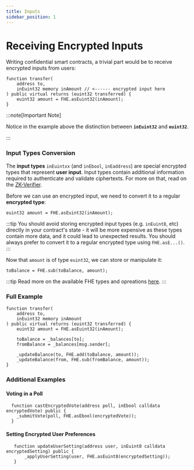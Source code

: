 ```yaml
---
title: Inputs
sidebar_position: 1
---
```


# Receiving Encrypted Inputs

Writing confidential smart contracts, a trivial part would be to receive encrypted inputs from users:

```sol
function transfer(
    address to,
    inEuint32 memory inAmount // <------ encrypted input here
) public virtual returns (euint32 transferred) {
    euint32 amount = FHE.asEuint32(inAmount);
}
```

:::note[Important Note]

Notice in the example above the distinction between **`inEuint32`** and **`euint32`**.

:::

### Input Types Conversion

The **input types** `inEuintxx` (and `inEbool`, `inEaddress`) are special encrypted types that represent **user input**. Input types contain additional information required to authenticate and validate ciphertexts. For more on that, read on the [ZK-Verifier](../architecture/internal-utilities/verifier.md).

Before we can use an encrypted input, we need to convert it to a regular **encrypted type**:

```sol
euint32 amount = FHE.asEuint32(inAmount);
```

:::tip
You should avoid storing encrypted input types (e.g. `inEuint8`, etc) directly in your contract's state - it will be more expensive as these types contain more data, and it could lead to unexpected results. You should always prefer to convert it to a regular encrypted type using `FHE.asE...()`.
:::

Now that `amount` is of type `euint32`, we can store or manipulate it:

```sol
toBalance = FHE.sub(toBalance, amount);
```

:::tip
Read more on the available FHE types and opreations [here](./fhe-encrypted-operations.md).
:::

### Full Example

```sol
function transfer(
    address to,
    inEuint32 memory inAmount
) public virtual returns (euint32 transferred) {
    euint32 amount = FHE.asEuint32(inAmount);

    toBalance = _balances[to];
    fromBalance = _balances[msg.sender];

    _updateBalance(to, FHE.add(toBalance, amount));
    _updateBalance(from, FHE.sub(fromBalance, amount));
}
```

### Additional Examples

#### Voting in a Poll

```solidity
  function castEncryptedVote(address poll, inEbool calldata encryptedVote) public {
    _submitVote(poll, FHE.asEbool(encryptedVote));
  }
```

#### Setting Encrypted User Preferences

```solidity
   function updateUserSetting(address user, inEuint8 calldata encryptedSetting) public {
       _applyUserSetting(user, FHE.asEuint8(encryptedSetting));
   }
```
